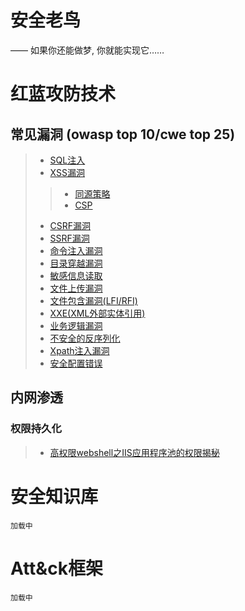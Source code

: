 # 安全老鸟

—— 如果你还能做梦, 你就能实现它……

# 红蓝攻防技术

## 常见漏洞 (owasp top 10/cwe top 25)

> * [SQL注入](/source/vuln/sql/)
> * [XSS漏洞](/source/vuln/xss/)
>> * [同源策略](/source/vuln/cors/)
>> * [CSP](/source/vuln/csp/)
> * [CSRF漏洞](/source/vuln/csrf/)
> * [SSRF漏洞](/source/vuln/ssrf/)
> * [命令注入漏洞](/source/vuln/cmd/)
> * [目录穿越漏洞](/source/vuln/pathtraversal/)
> * [敏感信息读取](/source/vuln/fileread/)
> * [文件上传漏洞](/source/vuln/fileupload/)
> * [文件包含漏洞(LFI/RFI)](/source/vuln/fileinclude/)
> * [XXE(XML外部实体引用)](/source/vuln/xxe/)
> * [业务逻辑漏洞](/source/vuln/logic/)
> * [不安全的反序列化](/source/vuln/deserialization/)
> * [Xpath注入漏洞](/source/vuln/xpath/)
> * [安全配置错误](/source/vuln/config/)

## 内网渗透

### 权限持久化

> * [高权限webshell之IIS应用程序池的权限揭秘](/source/intranet/iis/)

# 安全知识库

    加载中

# Att&ck框架

    加载中